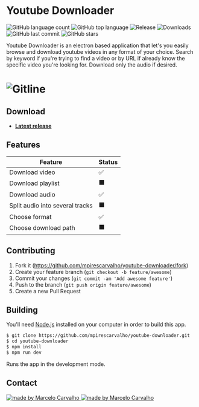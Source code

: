 # Youtube Downloader

<p align="start">
	  <img alt="GitHub language count" src="https://img.shields.io/github/languages/count/mpirescarvalho/youtube-downloader?style=flat">
	  <img alt="GitHub top language" src="https://img.shields.io/github/languages/top/mpirescarvalho/youtube-downloader">
    <img alt="Release" src="https://img.shields.io/github/release/mpirescarvalho/youtube-downloader.svg">
    <img alt="Downloads" src="https://img.shields.io/github/downloads/mpirescarvalho/youtube-downloader/total.svg">
	  <img alt="GitHub last commit" src="https://img.shields.io/github/last-commit/mpirescarvalho/youtube-downloader">
	  <img alt="GitHub stars" src="https://img.shields.io/github/stars/mpirescarvalho/youtube-downloader?style=social">
</p>

Youtube Downloader is an electron based application that let's you easily browse and download youtube videos in any format of your choice. Search by keyword if you're trying to find a video or by URL if already know the specific video you're looking for. Download only the audio if desired.

<h1 align="start">
  <img alt="Gitline" title="#Gitline" src="./.github/demo.gif" />
</h1>

## Download

- **[Latest release](https://github.com/mpirescarvalho/youtube-downloader/releases/latest)**

## Features

| Feature              | Status |
| -------------------- | ------ |
| Download video       | ✅     |
| Download playlist    | ⬛     |
| Download audio       | ✅     |
| Split audio into several tracks       | ⬛     |
| Choose format        | ✅     |
| Choose download path | ⬛     |

## Contributing

1. Fork it (<https://github.com/mpirescarvalho/youtube-downloader/fork>)
2. Create your feature branch (`git checkout -b feature/awesome`)
3. Commit your changes (`git commit -am 'Add awesome feature'`)
4. Push to the branch (`git push origin feature/awesome`)
5. Create a new Pull Request

## Building

You'll need [Node.js](https://nodejs.org) installed on your computer in order to build this app.

```bash
$ git clone https://github.com/mpirescarvalho/youtube-downloader.git
$ cd youtube-downloader
$ npm install
$ npm run dev
```

Runs the app in the development mode.<br/>

## Contact

<a href="https://github.com/mpirescarvalho">
  <img alt="made by Marcelo Carvalho" src="https://img.shields.io/badge/made%20by-Marcelo Carvalho-%237519C1">
</a>
<a href="mailto:mpirescarvalho17@gmail.com">
  <img alt="made by Marcelo Carvalho" src="https://img.shields.io/badge/-mpirescarvalho17@gmail.com-c14438?style=flat-square&logo=Gmail&logoColor=white&link=mailto:mpirescarvalho17@gmail.com" />
</a>
